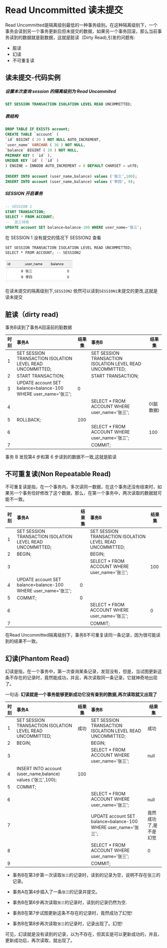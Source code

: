 # Read Uncommitted 读未提交

Read Uncommitted是隔离级别最低的一种事务级别。在这种隔离级别下，一个事务会读到另一个事务更新后但未提交的数据，如果另一个事务回滚，那么当前事务读到的数据就是脏数据，这就是脏读（Dirty Read),引发的问题有:

- 脏读
- 幻读
- 不可重复读

## 读未提交-代码实例

##### 设置本次查询 session 的隔离级别为 Read Uncommited

```sql
SET SESSION TRANSACTION ISOLATION LEVEL READ UNCOMMITTED;
```

##### 表结构

```sql
DROP TABLE IF EXISTS account;
CREATE TABLE `account` (
`id` BIGINT ( 20 ) NOT NULL AUTO_INCREMENT,
`user_name` VARCHAR ( 36 ) NOT NULL,
`balance` BIGINT ( 20 ) NOT NULL,
PRIMARY KEY ( `id` ),
UNIQUE KEY `id` ( `id` ) 
) ENGINE = INNODB AUTO_INCREMENT = 8 DEFAULT CHARSET = utf8;

INSERT INTO account (user_name,balance) values ('张三',100);
INSERT INTO account (user_name,balance) values ('李四', 0);

```

##### SESSION 开启事务

```sql
-- SESSION 1
START TRANSACTION;
SELECT * FROM ACCOUNT;
--  张三转账
UPDATE account SET balance=balance-100 WHERE user_name='张三';
```

在 SESSION 1 没有提交的情况下 SESSION2 查看

```
SET SESSION TRANSACTION ISOLATION LEVEL READ UNCOMMITTED;
SELECT * FROM ACCOUNT; -- SESSION2 
```

![image-20191229143021759](assets/image-20191229143021759.png)

在读未提交的隔离级别下,`SESSION2` 依然可以读到`SESSION1`未提交的更改,这就是读未提交

## 脏读（dirty read)

事务B读到了事务A回滚前的脏数据

| 时刻 | 事务A                                                        | 结果集 | 事务B                                                     | 结果集    |
| :--- | :----------------------------------------------------------- | ------ | :-------------------------------------------------------- | --------- |
| 1    | SET SESSION TRANSACTION ISOLATION LEVEL READ UNCOMMITTED;    |        | SET SESSION TRANSACTION ISOLATION LEVEL READ UNCOMMITTED; |           |
| 2    | START TRANSACTION;                                           |        | START TRANSACTION;                                        |           |
| 3    | UPDATE account SET balance=balance-100 WHERE user_name='张三'; | 0      |                                                           |           |
| 4    |                                                              |        | SELECT * FROM ACCOUNT WHERE user_name='张三';             | 0(脏数据) |
| 5    | ROLLBACK;                                                    | 100    |                                                           |           |
| 6    |                                                              |        | SELECT * FROM ACCOUNT WHERE user_name='张三';             | 100       |
| 7    |                                                              |        | COMMIT;                                                   |           |

事务 B 发现第4 步和第 6 步读到的数据不一致,这就是脏读

## 不可重复读(Non Repeatable Read)

不可重复读是指，在一个事务内，多次读同一数据，在这个事务还没有结束时，如果另一个事务恰好修改了这个数据，那么，在第一个事务中，两次读取的数据就可能不一致。

| 时刻 | 事务A                                                        | 结果集 | 事务B                                                     | 结果集 |
| :--- | :----------------------------------------------------------- | ------ | :-------------------------------------------------------- | ------ |
| 1    | SET SESSION TRANSACTION ISOLATION LEVEL READ UNCOMMITTED;    |        | SET SESSION TRANSACTION ISOLATION LEVEL READ UNCOMMITTED; |        |
| 2    | BEGIN;                                                       |        | BEGIN;                                                    |        |
| 3    |                                                              |        | SELECT * FROM ACCOUNT WHERE user_name='张三';             | 100    |
| 4    | UPDATE account SET balance=balance-100 WHERE user_name='张三'; | 0      |                                                           |        |
| 5    | COMMIT;                                                      | 0      |                                                           |        |
| 6    |                                                              |        | SELECT * FROM ACCOUNT WHERE user_name='张三';             | 0      |
| 7    |                                                              |        | COMMIT;                                                   |        |

在Read Uncommitted隔离级别下，事务B不可重复读同一条记录，因为很可能读到的结果不一致。

## 幻读(Phantom Read)

幻读是指，在一个事务中，第一次查询某条记录，发现没有，但是，当试图更新这条不存在的记录时，竟然能成功，并且，再次读取同一条记录，它就神奇地出现了。

一句话: **幻读就是一个事务能够更新成功它没有查到的数据,再次读取就又出现了**

| 时刻 | 事务A                                                        | 结果集 | 事务B                                                        | 结果集                |
| :--- | :----------------------------------------------------------- | ------ | :----------------------------------------------------------- | --------------------- |
| 1    | SET SESSION TRANSACTION ISOLATION LEVEL READ UNCOMMITTED;    | 成功   | SET SESSION TRANSACTION ISOLATION LEVEL READ UNCOMMITTED;    | 成功                  |
| 2    | BEGIN;                                                       |        | BEGIN;                                                       |                       |
| 3    |                                                              |        | SELECT * FROM ACCOUNT WHERE user_name='张三';                | null                  |
| 4    | INSERT INTO account (user_name,balance) values ('张三',100); | 100    |                                                              |                       |
| 5    | COMMIT;                                                      |        |                                                              |                       |
| 6    |                                                              |        | SELECT * FROM ACCOUNT WHERE user_name='张三';                | null                  |
| 7    |                                                              |        | UPDATE account SET balance=balance-100 WHERE user_name='张三'; | 竟然成功了,是不是幻觉 |
| 8    |                                                              |        | SELECT * FROM ACCOUNT WHERE user_name='张三';                | 0                     |
| 9    |                                                              |        | COMMIT;                                                      |                       |

- 事务B在第3步第一次读取`张三`的记录时，读到的记录为空，说明不存在张三的记录。

- 事务A在第4步插入了一条`张三`的记录并提交。
- 事务B在第6步再次读取`张三`的记录时，读到的记录仍然为空.
- 事务B在第7步试图更新这条不存在的记录时，竟然成功了幻觉!
- 事务B在第8步再次读取`张三`的记录时，记录出现了。幻觉!

可见，幻读就是没有读到的记录，以为不存在，但其实是可以更新成功的，并且，更新成功后，再次读取，就出现了。